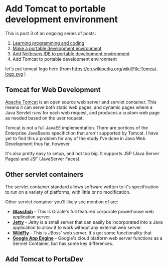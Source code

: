 Add Tomcat to portable development environment
======================================

This is post 3 of an ongoing series of posts:

1. [Learning programming and coding][1]
2. [Make a portable development environment][2]
3. [Add Netbeans IDE to portable development environment][3]
4. Add Tomcat to portable development environment

[1]: http://duckspot.wordpress.com/2014/02/16/learning-programming-and-coding/
[2]: http://duckspot.wordpress.com/2014/02/19/portable-development-environment/
[3]: http://duckspot.wordpress.com/2014/02/20/add-netbeans-ide-to-portable-development/

let's put tomcat logo here (from https://en.wikipedia.org/wiki/File:Tomcat-logo.svg )

Tomcat for Web Development
----------------------------------------
[Apache Tomcat] is an open source web server and servlet container.  This means it can serve both static web pages, and dynamic pages where a Java Servlet runs for each web request, and produces a custom web page as needed based on the user request.

Tomcat is not a full JavaEE implementation.  There are portions of the Enterprise JavaBeans specifiction that aren't supported by Tomcat.  I have yet to find this a problem for any of the study I've done in Java Web Development thus far, however

It's also pretty easy to setup, and not too big.  It supports JSP (Java Server Pages) and JSF (JavaServer Faces).

Other servlet containers
--------------------------------

The servlet container standard allows software written to it's specification to run on a variety of platforms, with little or no modification.  

Other servlet container you'll likely see mention of are:

* **[Glassfish]** - This is Oracle's full featured corporate powerhouse web application server.
* **[Jetty]** - Jetty is a small server that can easily be incorporated into a Java application to allow it to work without any external web server.
* **[WildFly]** - This is JBoss' web server.  It's got some functionality that 
* **[Google App Engine]** - Google's cloud platform web server functions as a Servlet Container, but has some key differences.

[Apache Tomcat]: https://en.wikipedia.org/wiki/Apache_Tomcat (wikipedia.org)
[Glassfish]: https://en.wikipedia.org/wiki/GlassFish (wikipedia.org)
[Jetty]: https://en.wikipedia.org/wiki/Jetty_(web_server) (wikipedia.org)
[WildFly]: https://en.wikipedia.org/wiki/Wildfly (wikipedia.org)
[Google App Engine]: https://en.wikipedia.org/wiki/Google_App_Engine (wikipedia.org)

Add Tomcat to PortaDev
---------------------------------
